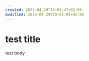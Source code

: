 ```yaml
---
created: 2023-04-29T19:03:47+02:00
modified: 2023-04-29T19:04:05+02:00
---
```


# test title

test body
